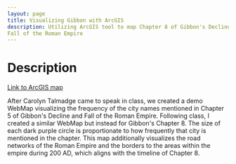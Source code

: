 ```yaml
---
layout: page
title: Visualizing Gibbon with ArcGIS
description: Utilizing ArcGIS tool to map Chapter 8 of Gibbon's Decline and 
Fall of the Roman Empire
---
```


# Description

[Link to ArcGIS map](https://arcg.is/0zyjWS)

After Carolyn Talmadge came to speak in class, we created a demo WebMap visualizing the frequency of the city names mentioned in Chapter 5 of Gibbon's Decline and Fall of the Roman Empire. Following class, I created a similar WebMap but instead for Gibbon's Chapter 8. The size of each dark purple circle is proportionate to how frequently that city is mentioned in the chapter. This map additionally visualizes the road networks of the Roman Empire and the borders to the areas within the empire during 200 AD, which aligns with the timeline of Chapter 8.




